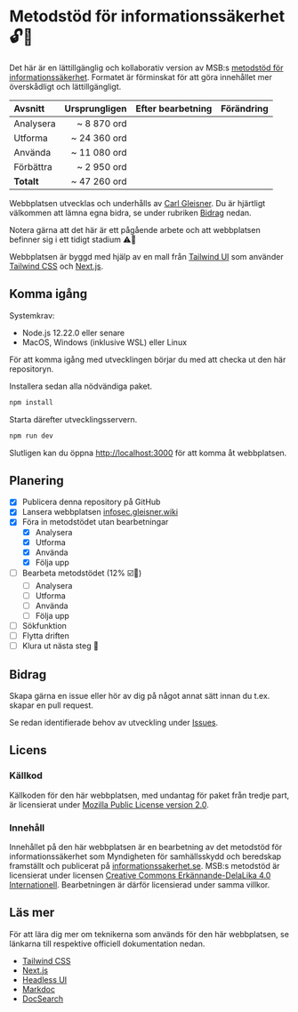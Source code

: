 # Metodstöd för informationssäkerhet 🔓📝

Det här är en lättillgänglig och kollaborativ version av MSB:s [metodstöd
för informationssäkerhet](https://www.informationssakerhet.se/metodstodet). Formatet är förminskat för att göra innehållet mer överskådligt och lättillgängligt.

| Avsnitt    | Ursprungligen | Efter bearbetning | Förändring |
| :--------- | ------------: | ----------------: | ---------: |
| Analysera  |   ~ 8 870 ord |                   |            |
| Utforma    |  ~ 24 360 ord |                   |            |
| Använda    |  ~ 11 080 ord |                   |            |
| Förbättra  |   ~ 2 950 ord |                   |            |
| **Totalt** |  ~ 47 260 ord |                   |            |

Webbplatsen utvecklas och underhålls av [Carl Gleisner](https://www.gleisner.legal/om). Du är hjärtligt välkommen att lämna egna bidra, se under rubriken [Bidrag](#bidrag) nedan.

Notera gärna att det här är ett pågående arbete och att webbplatsen befinner sig i ett tidigt stadium ⚠️🚧

Webbplatsen är byggd med hjälp av en mall från [Tailwind UI](https://tailwindui.com) som använder [Tailwind CSS](https://tailwindcss.com) och [Next.js](https://nextjs.org).

## Komma igång

Systemkrav:

- Node.js 12.22.0 eller senare
- MacOS, Windows (inklusive WSL) eller Linux

För att komma igång med utvecklingen börjar du med att checka ut den här repositoryn.

Installera sedan alla nödvändiga paket.

```bash
npm install
```

Starta därefter utvecklingsservern.

```bash
npm run dev
```

Slutligen kan du öppna [http://localhost:3000](http://localhost:3000) för att komma åt webbplatsen.

## Planering

- [x] Publicera denna repository på GitHub
- [x] Lansera webbplatsen [infosec.gleisner.wiki](https://infosec.gleisner.wiki)
- [x] Föra in metodstödet utan bearbetningar
  - [x] Analysera
  - [x] Utforma
  - [x] Använda
  - [x] Följa upp
- [ ] Bearbeta metodstödet (12% ☑️🦺)
  - [ ] Analysera
  - [ ] Utforma
  - [ ] Använda
  - [ ] Följa upp
- [ ] Sökfunktion
- [ ] Flytta driften
- [ ] Klura ut nästa steg 🤨

## Bidrag

Skapa gärna en issue eller hör av dig på något annat sätt innan du t.ex. skapar en pull request.

Se redan identifierade behov av utveckling under [Issues](https://github.com/carlgleisner/infosec-wiki/issues).

## Licens

### Källkod

Källkoden för den här webbplatsen, med undantag för paket från tredje part, är licensierat under [Mozilla Public License version 2.0](https://www.mozilla.org/en-US/MPL/2.0/).

### Innehåll

Innehållet på den här webbplatsen är en bearbetning av det metodstöd för informationssäkerhet som Myndigheten för samhällsskydd och beredskap framställt och publicerat på [informationssakerhet.se](https://www.informationssakerhet.se/metodstodet). MSB:s metodstöd är licensierat under licensen [Creative Commons Erkännande-DelaLika 4.0 Internationell](http://creativecommons.org/licenses/by-sa/4.0/). Bearbetningen är därför licensierad under samma villkor.

## Läs mer

För att lära dig mer om teknikerna som används för den här webbplatsen, se länkarna till respektive officiell dokumentation nedan.

- [Tailwind CSS](https://tailwindcss.com/docs)
- [Next.js](https://nextjs.org/docs)
- [Headless UI](https://headlessui.dev)
- [Markdoc](https://markdoc.io)
- [DocSearch](https://docsearch.algolia.com)
